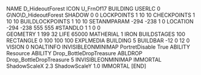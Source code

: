 NAME  D_HideoutForest
ICON U_FrnOf17
BUILDING
USERLC 0 G\NO\D_HideoutForest  SHADOW 0 0
LOCKPOINTS       1 10 10
CHECKPOINTS      1 10 10
BUILDLOCKPOINTS  1 10 10
SETANMPARAM -294 -238 1 0
LOCATION -294 -238 555 555
#STANDLO    1 1 0 0     
GEOMETRY 1 199 32
LIFE     65000
MATHERIAL 1 IRON
BUILDSTAGES 100
RECTANGLE    0 100 100 100
EXPLMEDIA BUILDING 5
BUILDBAR -12 0 12 0
VISION 0
NOALTINFO
INVISIBLEONMINIMAP
PortretDisable True
ABILITY Resource
ABILITY Drop_BottleDropTreasure
ABLDROP Drop_BottleDropTreasure 5
INVISIBLEONMINIMAP
IMMORTAL
ShadowScaleX 2.3
ShadowScaleY 1.0
IMMORTAL
[END]
